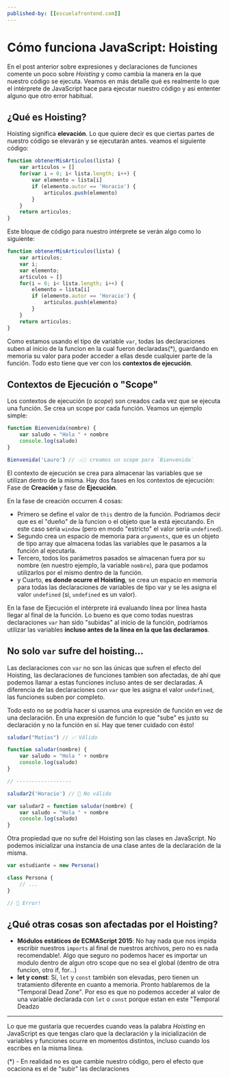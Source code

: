 ```yaml
---
published-by: [[escuelafrontend.com]]
---
```

# Cómo funciona JavaScript: Hoisting

En el post anterior sobre expresiones y declaraciones de funciones comente un poco sobre *Hoisting* y como cambia la manera en la que nuestro código se ejecuta. Veamos en más detalle qué es realmente lo que el intérprete de JavaScript hace para ejecutar nuestro código y asi ententer alguno que otro error habitual.


## ¿Qué es Hoisting?

Hoisting significa **elevación**. Lo que quiere decir es que ciertas partes de nuestro código se elevarán y se ejecutarán antes. veamos el siguiente código:

```js
function obtenerMisArticulos(lista) {
    var articulos = []
    for(var i = 0; i< lista.length; i++) {
        var elemento = lista[i]
        if (elemento.autor == 'Horacio') {
            articulos.push(elemento)
        }
    }
    return articulos;
}
```

Este bloque de código para nuestro intérprete se verán algo como lo siguiente:

```js
function obtenerMisArticulos(lista) {
    var articulos;
    var i;
    var elemento;
    articulos = []
    for(i = 0; i< lista.length; i++) {
        elemento = lista[i]
        if (elemento.autor == 'Horacio') {
            articulos.push(elemento)
        }
    }
    return articulos;
}
```

Como estamos usando el tipo de variable `var`, todas las declaraciones suben al inicio de la funcion en la cual fueron declaradas(*), guardando en memoria su valor para poder acceder a ellas desde cualquier parte de la función. Todo esto tiene que ver con los **contextos de ejecución**.

## Contextos de Ejecución o "Scope"

Los contextos de ejecución (o *scope*) son creados cada vez que se ejecuta una función. Se crea un scope por cada función. Veamos un ejemplo simple:

```js
function Bienvenida(nombre) {
    var saludo = "Hola " + nombre
    console.log(saludo)
}

Bienvenida('Lauro') // 👈🏼 creamos un scope para `Bienvenida`
```

El contexto de ejecución se crea para almacenar las variables que se utilizan dentro de la misma. Hay dos fases en los contextos de ejecución: Fase de **Creación** y fase de **Ejecución**.

En la fase de creación occurren 4 cosas:

- Primero se define el valor de `this` dentro de la función. Podriamos decir que es el "dueño" de la funcion o el objeto que la está ejecutando. En este caso seria `window` (pero en modo "estricto" el valor sería `undefined`). 
- Segundo crea un espacio de memoria para `arguments`, que es un objeto de tipo array que almacena todas las variables que le pasamos a la función al ejecutarla.
- Tercero, todos los parámetros pasados se almacenan fuera por su nombre (en nuestro ejemplo, la variable `nombre`), para que podamos utilizarlos por el mismo dentro de la función.
- y Cuarto, **es donde ocurre el Hoisting**, se crea un espacio en memoria para todas las declaraciones de variables de tipo var y se les asigna el valor `undefined` (si, `undefined` es un valor).

En la fase de Ejecución el intérprete irá evaluando línea por línea hasta llegar al final de la función. Lo bueno es que como todas nuestras declaraciones `var` han sido "subidas" al inicio de la función, podríamos utilizar las variables **incluso antes de la línea en la que las declaramos**.

## No solo `var` sufre del hoisting...

Las declaraciones con `var` no son las únicas que sufren el efecto del Hoisting, las declaraciones de funciones tambien son afectadas, de ahí que podemos llamar a estas funciones incluso antes de ser declaradas. A diferencia de las declaraciones con `var` que les asigna el valor `undefined`, las funciones suben por completo.

Todo esto no se podría hacer si usamos una expresión de función en vez de una declaración. En una expresión de función lo que "sube" es justo su declaración y no la función en sí. Hay que tener cuidado con ésto!

```js
saludar("Matías") // ✅ Válido

function saludar(nombre) {
    var saludo = "Hola " + nombre
    console.log(saludo)
}

// ------------------

saludar2('Horacio') // 🚫 No válido

var saludar2 = function saludar(nombre) {
    var saludo = "Hola " + nombre
    console.log(saludo)
}

```

Otra propiedad que no sufre del Hoisting son las clases en JavaScript. No podemos inicializar una instancia de una clase antes de la declaración de la misma.

```js
var estudiante = new Persona()

class Persona {
    // ...
}

// 🚫 Error!
```

## ¿Qué otras cosas son afectadas por el Hoisting?

- **Módulos estáticos de ECMAScript 2015**: No hay nada que nos impida escribir nuestros `imports` al final de nuestros archivos, pero no es nada recomendable!. Algo que seguro no podemos hacer es importar un modulo dentro de algun otro scope que no sea el global (dentro de otra funcion, otro if, for...)
- **let y const**: Sí, `let` y `const` también son elevadas, pero tienen un tratamiento diferente en cuanto a memoria. Pronto hablaremos de la "Temporal Dead Zone". Por eso es que no podemos acceder al valor de una variable declarada con `let` o `const` porque estan en este "Temporal Deadzo

---

Lo que me gustaría que recuerdes cuando veas la palabra *Hoisting* en JavaScript es que tengas claro que la declaración y la inicialización de variables y funciones ocurre en momentos distintos, incluso cuando los escribes en la misma línea.



(*) - En realidad no es que cambie nuestro código, pero el efecto que ocaciona es el de "subir" las declaraciones